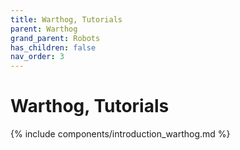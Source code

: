 ```yaml
---
title: Warthog, Tutorials
parent: Warthog
grand_parent: Robots
has_children: false
nav_order: 3
---
```


# Warthog, Tutorials

{% include components/introduction_warthog.md %}

<!-- TODO -->
